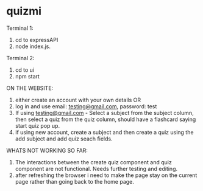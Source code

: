 # quizmi

Terminal 1:

1. cd to expressAPI
2. node index.js.

Terminal 2:

1. cd to ui
2. npm start

ON THE WEBSITE:

1. either create an account with your own details OR
2. log in and use email: testing@gmail.com, password: test
3. If using testing@gmail.com - Select a subject from the subject column, then select a quiz from the quiz column, should have a flashcard saying start quiz pop up.
4. if using new account, create a subject and then create a quiz using the add subject and add quiz seach fields.

WHATS NOT WORKING SO FAR:

1. The interactions between the create quiz component and quiz component are not functional. Needs further testing and editing.
2. after refreshing the browser i need to make the page stay on the current page rather than going back to the home page.
